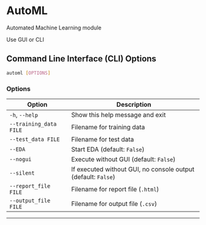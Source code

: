 # AutoML
Automated Machine Learning module

Use GUI or CLI

## Command Line Interface (CLI) Options

```bash
automl [OPTIONS]
```

### Options

| Option                        | Description                                      |
|------------------------------|--------------------------------------------------|
| `-h`, `--help`               | Show this help message and exit                 |
| `--training_data FILE`      | Filename for training data                      |
| `--test_data FILE`          | Filename for test data                          |
| `--EDA`                     | Start EDA (default: `False`)                    |
| `--nogui`                   | Execute without GUI (default: `False`)          |
| `--silent`                  | If executed without GUI, no console output (default: `False`) |
| `--report_file FILE`        | Filename for report file (`.html`)              |
| `--output_file FILE`        | Filename for output file (`.csv`)               |

---
